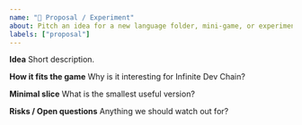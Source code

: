 ```yaml
---
name: "🧪 Proposal / Experiment"
about: Pitch an idea for a new language folder, mini-game, or experiment
labels: ["proposal"]
---
```


**Idea**
Short description.

**How it fits the game**
Why is it interesting for Infinite Dev Chain?

**Minimal slice**
What is the smallest useful version?

**Risks / Open questions**
Anything we should watch out for?